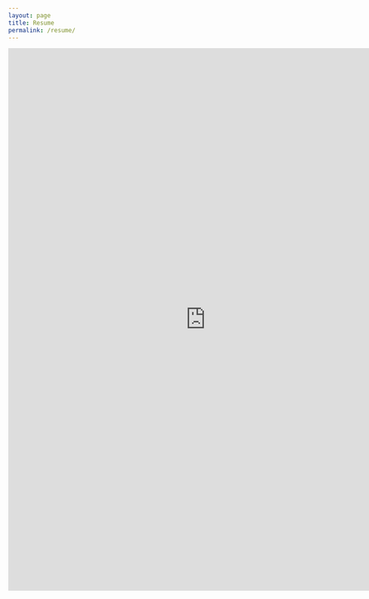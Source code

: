 ```yaml
---
layout: page
title: Resume
permalink: /resume/
---
```

<embed src="https://www.bgertz.com/Ben%20Gertz%20Resume.pdf" width="800px" height="1100px" />